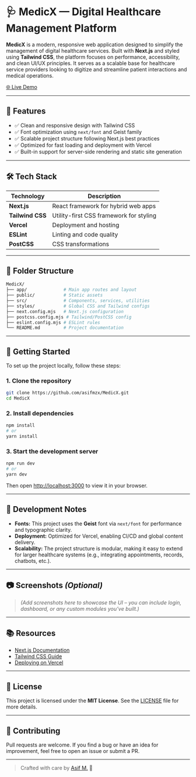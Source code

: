 # 🩺 MedicX — Digital Healthcare Management Platform

**MedicX** is a modern, responsive web application designed to simplify the management of digital healthcare services. Built with **Next.js** and styled using **Tailwind CSS**, the platform focuses on performance, accessibility, and clean UI/UX principles. It serves as a scalable base for healthcare service providers looking to digitize and streamline patient interactions and medical operations.

[🌐 Live Demo](https://medic-x.vercel.app)

---

## 📌 Features

- ✅ Clean and responsive design with Tailwind CSS
- ✅ Font optimization using `next/font` and Geist family
- ✅ Scalable project structure following Next.js best practices
- ✅ Optimized for fast loading and deployment with Vercel
- ✅ Built-in support for server-side rendering and static site generation

---

## 🛠️ Tech Stack

| Technology       | Description                             |
| ---------------- | --------------------------------------- |
| **Next.js**      | React framework for hybrid web apps     |
| **Tailwind CSS** | Utility-first CSS framework for styling |
| **Vercel**       | Deployment and hosting                  |
| **ESLint**       | Linting and code quality                |
| **PostCSS**      | CSS transformations                     |

---

## 📁 Folder Structure

```bash
MedicX/
├── app/              # Main app routes and layout
├── public/           # Static assets
├── src/              # Components, services, utilities
├── styles/           # Global CSS and Tailwind configs
├── next.config.mjs   # Next.js configuration
├── postcss.config.mjs # Tailwind/PostCSS config
├── eslint.config.mjs # ESLint rules
└── README.md         # Project documentation
```

---

## 🚀 Getting Started

To set up the project locally, follow these steps:

### 1. Clone the repository

```bash
git clone https://github.com/asifmzx/MedicX.git
cd MedicX
```

### 2. Install dependencies

```bash
npm install
# or
yarn install
```

### 3. Start the development server

```bash
npm run dev
# or
yarn dev
```

Then open [http://localhost:3000](http://localhost:3000) to view it in your browser.

---

## 🧪 Development Notes

- **Fonts:** This project uses the **Geist** font via `next/font` for performance and typographic clarity.
- **Deployment:** Optimized for Vercel, enabling CI/CD and global content delivery.
- **Scalability:** The project structure is modular, making it easy to extend for larger healthcare systems (e.g., integrating appointments, records, chatbots, etc.).

---

## 📷 Screenshots _(Optional)_

> _(Add screenshots here to showcase the UI – you can include login, dashboard, or any custom modules you’ve built.)_

---

## 📚 Resources

- [Next.js Documentation](https://nextjs.org/docs)
- [Tailwind CSS Guide](https://tailwindcss.com/docs)
- [Deploying on Vercel](https://vercel.com/docs)

---

## 📄 License

This project is licensed under the **MIT License**. See the [LICENSE](LICENSE) file for more details.

---

## 🤝 Contributing

Pull requests are welcome. If you find a bug or have an idea for improvement, feel free to open an issue or submit a PR.

---

> Crafted with care by [Asif M.](https://github.com/asifmzx) 💙
